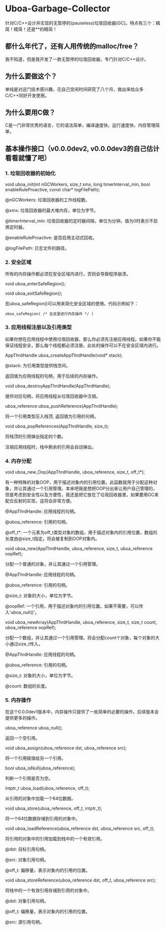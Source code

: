 # Uboa-Garbage-Collector
针对C/C++设计并实现的无暂停的(pauseless)垃圾回收器(GC)。特点有三个：精简！精简！还是**的精简！

## 都什么年代了，还有人用传统的malloc/free？
我不知道，但是我开发了一款无暂停的垃圾回收器，专门针对C/C++设计。

## 为什么要做这个？
单纯是对这门技术感兴趣，花自己空闲时间研究了八个月，做出来给众多C/C++同好开发使用。

## 为什么要用C做？
C是一门非常优秀的语言，它的语法简单，编译速度快，运行速度快，内存管理简单。

## 基本操作接口（v0.0.0dev2, v0.0.0dev3的自己估计看看就懂了吧）

### 1. 垃圾回收器的初始化
void uboa_init(int nGCWorkers, size_t xmx, long timerInterval_min, bool enableRuleProactive, const char* logFilePath);

@nGCWorkers: 垃圾回收器的工作线程数。

@xmx: 垃圾回收器的最大堆内存，单位为字节。

@timerInterval_min: 垃圾回收器的定时器间隔，单位为分钟。值为0时表示不启用定时器。

@enableRuleProactive: 是否启用主动式回收。

@logFilePath: 日志文件的路径。

### 2. 安全区域
所有的内存操作都必须在安全区域内进行，否则会导致程序崩溃。

void uboa_enterSafeRegion();

void uboa_exitSafeRegion();

宏uboa_safeRegion()可以用来简化安全区域的使用。代码示例如下：

    uboa_safeRegion( /* 在这里进行内存操作 */ )

### 3. 应用线程注册以及引用类型
如果你想在应用线程中使用垃圾回收器，那么你必须先注册应用线程。如果你不能保证线程安全，那么每个线程都必须注册。此处的操作可以不在安全区域内进行。

AppThrdHandle uboa_createAppThrdHandle(void* stack);

@stack: 为引用类型提供栈空间。

返回值为应用线程的句柄，用于后续的内存操作。

void uboa_destroyAppThrdHandle(AppThrdHandle);

提供对应句柄，将应用线程从垃圾回收器中注销。

uboa_reference uboa_pushReference(AppThrdHandle);

将一个引用类型压入栈顶, 返回值为引用的句柄。

void uboa_popReferences(AppThrdHandle, size_t);

将栈顶的引用弹出指定的个数。

注销应用线程时，栈中剩余的引用会自动弹出。

### 4. 内存分配

void uboa_new_Oop(AppThrdHandle, uboa_reference, size_t, off_t*);

有一种特殊的对象OOP，用于描述对象内的引用位置。此函数就用于分配这种对象，并让其通过一个引用管理。本来吧我是想把OOP分出来让用户自己管理的，但是考虑到安全性以及方便性，我还是把它放在了垃圾回收器里。如果要用GC来配合反射的实现，这将会非常方便。

@AppThrdHandle: 应用线程的句柄。

@uboa_reference: 引用的句柄。

@off_t*: 一个元素为off_t类型对象的数组，用于描述对象内的引用位置，数组的长度由@size_t指定。将会被复制到OOP对象内。

void uboa_new(AppThrdHandle, uboa_reference, size_t, uboa_reference oopRef);

分配一个普通的对象，并让其通过一个引用管理。

@AppThrdHandle: 应用线程的句柄。

@uboa_reference: 引用的句柄。

@size_t: 对象的大小，单位为字节。

@oopRef: 一个引用，用于描述对象内的引用位置。如果不需要，可以传入'uboa_null()'。

void uboa_newArray(AppThrdHandle, uboa_reference, size_t, size_t count, uboa_reference oopRef);

分配一个数组，并让其通过一个引用管理。将会分配count个对象，每个对象的大小通过size_t传入。

@AppThrdHandle: 应用线程的句柄。

@uboa_reference: 引用的句柄。

@size_t: 对象的大小，单位为字节。

@count: 数组的长度。

### 5. 内存操作

在这个0.0.0dev1版本中，内存操作只提供了一些简单的必要的操作，后续版本会提供更多的操作。

uboa_reference uboa_null();

返回一个空引用。

void uboa_assign(uboa_reference dst, uboa_reference src);

将一个引用赋值给另一个引用。

bool uboa_isNull(uboa_reference);

判断一个引用是否为空。

intptr_t uboa_load(uboa_reference, off_t);

从引用的对象中加载一个64位数据。

void uboa_store(uboa_reference, off_t, intptr_t);

将一个64位数据存储到引用的对象中。

void uboa_loadReference(uboa_reference dst, uboa_reference src, off_t);

将引用的对象中的引用加载到栈中的一个有效引用。

@dst: 目标引用句柄。

@src: 对象引用句柄。

@off_t: 偏移量，表示对象内的引用的位置。

void uboa_storeReference(uboa_reference dst, off_t, uboa_reference src);

将栈中的一个有效引用存储到引用的对象中。

@dst: 对象引用句柄。

@off_t: 偏移量，表示对象内的引用的位置。

@src: 源引用句柄。
